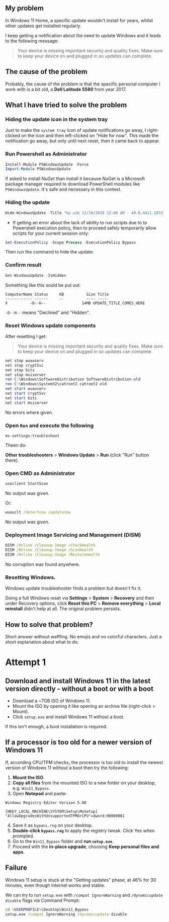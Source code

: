 ## My problem

In Windows 11 Home, a specific update wouldn't install for years, whilst other updates get installed regularly.

I keep getting a notification about the need to update Windows and it leads to the following message:

> Your device is missing important security and quality fixes. Make sure to keep your device on and plugged in so updates can complete.

## The cause of the problem

Probably, the cause of the problem is that the specific personal computer I work with is a bit old, a **Dell Latitude 5580** from year 2017.

## What I have tried to solve the problem

### Hiding the update icon in the system tray

Just to make the `system tray` icon of update notifications go away, I right-clicked on the icon and then left-clicked on "Hide for now". This made the notification go away, but only until next reset, then it came back to appear.

### Run Powershell as Administrator

```powershell
Install-Module PSWindowsUpdate -Force
Import-Module PSWindowsUpdate
```

If asked to install *NuGet* than install it because NuGet is a Microsoft package manager required to download PowerShell modules like `PSWindowsUpdate`. It's safe and necessary in this context.

### Hiding the update

```powershell
Hide-WindowsUpdate -Title "hp usb 12/10/2018 12:00 AM - 49.0.4411.18331"
```

* If getting an error about the lack of ability to run scripts due to to Powershell execution policy, then to  proceed safely temporarily allow scripts for your current session only:

```powershell
Set-ExecutionPolicy -Scope Process -ExecutionPolicy Bypass
```

Then run the command to hide the update.

### Confirm result

```powershell
Get-WindowsUpdate -IsHidden
```

Something like this sould be put out:

```
ComputerName Status     KB          Size Title
------------ ------     --          ---- -----
X          -D--H--                14MB UPDATE_TITLE_COMES_HERE
```

`-D--H--` means "Declined" and "Hidden".

### Reset Windows update components

After resetting I get:

> Your device is missing important security and quality fixes. Make sure to keep your device on and plugged in so updates can complete.

```powershell
net stop wuauserv
net stop cryptSvc
net stop bits
net stop msiserver
ren C:\Windows\SoftwareDistribution SoftwareDistribution.old
ren C:\Windows\System32\catroot2 catroot2.old
net start wuauserv
net start cryptSvc
net start bits
net start msiserver
```

No errors where given.

### Open `Run` and execute the following

```
ms-settings:troubleshoot
```

Theen do:

**Other troubleshooters** > **Windows Update** > **Run** (click "Run" button there).

### Open CMD as Administrator

```cmd
usoclient StartScan
```

No output was given.

Or:

```cmd
wuauclt /detectnow /updatenow
```

No output was given.

### Deployment Image Servicing and Management (DISM)

```cmd
DISM /Online /Cleanup-Image /CheckHealth
DISM /Online /Cleanup-Image /ScanHealth
DISM /Online /Cleanup-Image /RestoreHealth
```

No corruption was found anywhere.

### Resetting Windows.

Windows update troubleshooter finds a problem but doesn't fix it.

Doing a full Windows reset via **Settings** > **System** > **Recovery** and then under Recovery options, click **Reset this PC** > **Remove everything** > **Local reinstall** didn't help at all. The original problem persists.

## How to solve that problem?

Short answer without waffling. No emojis and no colorful characters. Just a short explanation about what to do.

# Attempt 1

## Download and install Windows 11 in the latest version directly - without a boot or with a boot

* Download a ~7GB ISO of Windows 11.
* Mount the ISO by opening it like opening an archive file (right-click > Mount).
* Click `setup.exe` and install Windows 11 without a boot.

If this isn't enough, a boot installation is required.

## If a processor is too old for a newer version of Windows 11

If, according CPU/TPM checks,  the processor is too old to install the newest version of Windows 11 without a boot then try the following:

1. **Mount the ISO**.
2. **Copy all files** from the mounted ISO to a new folder on your desktop, e.g. `Win11_Bypass`.
3. Open **Notepad** and paste:

 ```reg
 Windows Registry Editor Version 5.00

 [HKEY_LOCAL_MACHINE\SYSTEM\Setup\MoSetup]
 "AllowUpgradesWithUnsupportedTPMOrCPU"=dword:00000001
 ```

4. Save it as `bypass.reg` on your desktop.  
5. **Double-click `bypass.reg`** to apply the registry tweak. Click Yes when prompted.  
6. Go to the `Win11_Bypass` folder and **run `setup.exe`**.  
7. Proceed with the **in-place upgrade**, choosing **Keep personal files and apps**.  

## Failure

Windows 11 setup is stuck at the "Getting updates" phase, at 46% for 30 minutes, even though internet works and stable.

We can try to run `setup.exe` with `/compat IgnoreWarning` and `/dynamicupdate disable` flags via Command Prompt:

```cmd
cd %USERPROFILE%\Desktop\Win11_Bypass
setup.exe /compat IgnoreWarning /dynamicupdate disable
```

